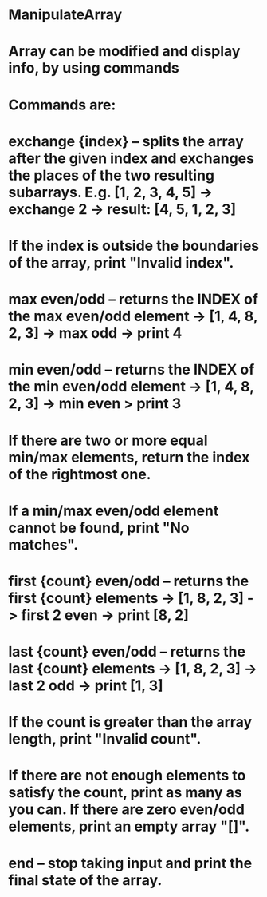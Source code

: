 # ManipulateArray
# Array can be modified and display info, by using commands
# Commands are:
#	exchange {index} – splits the array after the given index and exchanges the places of the two resulting subarrays. E.g. [1, 2, 3, 4, 5] -> exchange 2 -> result: [4, 5, 1, 2, 3]
#	If the index is outside the boundaries of the array, print "Invalid index".
#	max even/odd – returns the INDEX of the max even/odd element -> [1, 4, 8, 2, 3] -> max odd -> print 4
#	min even/odd – returns the INDEX of the min even/odd element -> [1, 4, 8, 2, 3] -> min even > print 3
#	If there are two or more equal min/max elements, return the index of the rightmost one.
#	If a min/max even/odd element cannot be found, print "No matches".
#	first {count} even/odd – returns the first {count} elements -> [1, 8, 2, 3] -> first 2 even -> print [8, 2]
#	last {count} even/odd – returns the last {count} elements -> [1, 8, 2, 3] -> last 2 odd -> print [1, 3]
#	If the count is greater than the array length, print "Invalid count".
#	If there are not enough elements to satisfy the count, print as many as you can. If there are zero even/odd elements, print an empty array "[]".
#	end – stop taking input and print the final state of the array.
